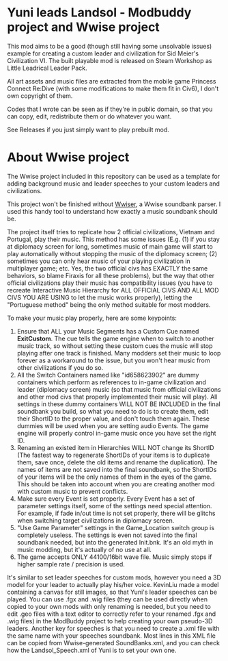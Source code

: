 # Yuni leads Landsol - Modbuddy project and Wwise project

This mod aims to be a good (though still having some unsolvable issues) example for creating a custom leader and civilization for Sid Meier's Civilization VI. The built playable mod is released on Steam Workshop as Little Leadrical Leader Pack.

All art assets and music files are extracted from the mobile game Princess Connect Re:Dive (with some modifications to make them fit in Civ6), I don't own copyright of them.

Codes that I wrote can be seen as if they're in public domain, so that you can copy, edit, redistribute them or do whatever you want.

See Releases if you just simply want to play prebuilt mod.

# About Wwise project

The Wwise project included in this repository can be used as a template for adding background music and leader speeches to your custom leaders and civilizations.

This project won't be finished without [Wwiser](https://github.com/bnnm/wwiser), a Wwise soundbank parser. I used this handy tool to understand how exactly a music soundbank should be.

The project itself tries to replicate how 2 official civilizations, Vietnam and Portugal, play their music. This method has some issues (E.g. (1) if you stay at diplomacy screen for long, sometimes music of main game will start to play automatically without stopping the music of the diplomacy screen; (2) sometimes you can only hear music of your playing civilization in multiplayer game; etc. Yes, the two official civs has EXACTLY the same behaviors, so blame Firaxis for all these problems), but the way that other official civilizations play their music has compatibility issues (you have to recreate Interactive Music Hierarchy for ALL OFFICIAL CIVS AND ALL MOD CIVS YOU ARE USING to let the music works properly), letting the "Portuguese method" being the only method suitable for most modders.

To make your music play properly, here are some keypoints:
1.  Ensure that ALL your Music Segments has a Custom Cue named **ExitCustom**. The cue tells the game engine when to switch to another music track, so without setting these custom cues the music will stop playing after one track is finished. Many modders set their music to loop forever as a workaround to the issue, but you won't hear music from other civilizations if you do so.
2.  All the Switch Containers named like "id658623902" are dummy containers which perform as references to in-game civilization and leader (diplomacy screen) music (so that music from official civilizations and other mod civs that properly implemented their music will play). All settings in these dummy containers WILL NOT BE INCLUDED in the final soundbank you build, so what you need to do is to create them, edit their ShortID to the proper value, and don't touch them again. These dummies will be used when you are setting audio Events. The game engine will properly control in-game music once you have set the right ID.
3.  Renaming an existed item in Hierarchies WILL NOT change its ShortID (The fastest way to regenerate ShortIDs of your items is to duplicate them, save once, delete the old items and rename the duplication). The names of items are not saved into the final soundbank, so the ShortIDs of your items will be the only names of them in the eyes of the game. This should be taken into account when you are creating another mod with custom music to prevent conflicts.
4.  Make sure every Event is set properly. Every Event has a set of parameter settings itself, some of the settings need special attention. For example, if fade in/out time is not set properly, there will be glitchs when switching target civilizations in diplomacy screen.
5.  "Use Game Parameter" settings in the Game_Location switch group is completely useless. The settings is even not saved into the final soundbank needed, but into the generated Init.bnk. It's an old myth in music modding, but it's actually of no use at all.
6.  The game accepts ONLY 44100/16bit wave file. Music simply stops if higher sample rate / precision is used.

It's similar to set leader speeches for custom mods, however you need a 3D model for your leader to actually play his/her voice. KevinLiu made a model containing a canvas for still images, so that Yuni's leader speeches can be played. You can use .fgx and .wig files (they can be used directly when copied to your own mods with only renaming is needed, but you need to edit .geo files with a text editor to correctly refer to your renamed .fgx and .wig files) in the ModBuddy project to help creating your own pseudo-3D leaders. Another key for speeches is that you need to create a .xml file with the same name with your speeches soundbank. Most lines in this XML file can be copied from Wwise-generated SoundBanks.xml, and you can check how the Landsol_Speech.xml of Yuni is to set your own one.
